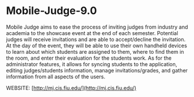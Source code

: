 # Mobile-Judge-9.0

Mobile Judge aims to ease the process of inviting judges from industry and academia to the showcase event at the end of each semester. Potential judges will receive invitations and are able to accept/decline the invitation. At the day of the event, they will be able to use their own handheld devices to learn about which students are assigned to them, where to find them in the room, and enter their evaluation for the students work. As for the administrator features, it allows for syncing students to the application, editing judges/students information, manage invitations/grades, and gather information from all aspects of the users.


WEBSITE: [http://mj.cis.fiu.edu/](http://mj.cis.fiu.edu/)
